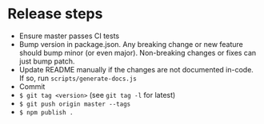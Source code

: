 # Release steps

* Ensure master passes CI tests
* Bump version in package.json. Any breaking change or new feature should bump minor (or even major). Non-breaking changes or fixes can just bump patch.
* Update README manually if the changes are not documented in-code. If so, run `scripts/generate-docs.js`
* Commit
* `$ git tag <version>` (see `git tag -l` for latest)
* `$ git push origin master --tags`
* `$ npm publish .`
